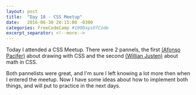 ```yaml
---
layout: post
title:  "Day 18 - CSS Meetup"
date:   2016-06-30 20:15:00 -0300
categories: FreeCodeCamp #100DaysOfCode
excerpt_separator: <!--more-->
---
```


Today I attended a CSS Meetup. There were 2 pannels, the first [(Afonso Pacifer)](http://afonsopacifer.com/) about drawing with CSS and the second [(Willian Justen)](https://willianjusten.com.br/) about math in CSS.  
<!--more-->

Both pannelists were great, and I'm sure I left knowing a lot more then when I entered the meetup. Now I have some ideas about how to implement both things, and will put to practice in the next days.